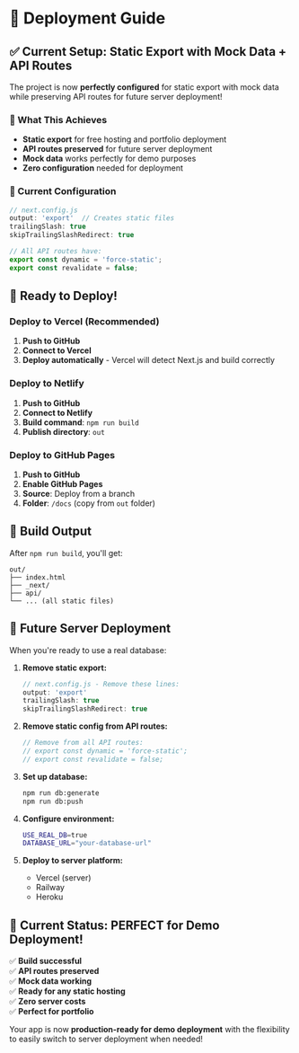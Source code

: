 # 🚀 Deployment Guide

## ✅ Current Setup: Static Export with Mock Data + API Routes

The project is now **perfectly configured** for static export with mock data while preserving API routes for future server deployment!

### 🎯 What This Achieves
- **Static export** for free hosting and portfolio deployment
- **API routes preserved** for future server deployment
- **Mock data** works perfectly for demo purposes
- **Zero configuration** needed for deployment

### 🔧 Current Configuration
```javascript
// next.config.js
output: 'export'  // Creates static files
trailingSlash: true
skipTrailingSlashRedirect: true
```

```typescript
// All API routes have:
export const dynamic = 'force-static';
export const revalidate = false;
```

## 🚀 Ready to Deploy!

### Deploy to Vercel (Recommended)
1. **Push to GitHub**
2. **Connect to Vercel**
3. **Deploy automatically** - Vercel will detect Next.js and build correctly

### Deploy to Netlify
1. **Push to GitHub**
2. **Connect to Netlify**
3. **Build command**: `npm run build`
4. **Publish directory**: `out`

### Deploy to GitHub Pages
1. **Push to GitHub**
2. **Enable GitHub Pages**
3. **Source**: Deploy from a branch
4. **Folder**: `/docs` (copy from `out` folder)

## 📁 Build Output

After `npm run build`, you'll get:
```
out/
├── index.html
├── _next/
├── api/
└── ... (all static files)
```

## 🔄 Future Server Deployment

When you're ready to use a real database:

1. **Remove static export:**
   ```javascript
   // next.config.js - Remove these lines:
   output: 'export'
   trailingSlash: true
   skipTrailingSlashRedirect: true
   ```

2. **Remove static config from API routes:**
   ```typescript
   // Remove from all API routes:
   // export const dynamic = 'force-static';
   // export const revalidate = false;
   ```

3. **Set up database:**
   ```bash
   npm run db:generate
   npm run db:push
   ```

4. **Configure environment:**
   ```bash
   USE_REAL_DB=true
   DATABASE_URL="your-database-url"
   ```

5. **Deploy to server platform:**
   - Vercel (server)
   - Railway
   - Heroku

## 🎉 Current Status: PERFECT for Demo Deployment!

✅ **Build successful**  
✅ **API routes preserved**  
✅ **Mock data working**  
✅ **Ready for any static hosting**  
✅ **Zero server costs**  
✅ **Perfect for portfolio**  

Your app is now **production-ready for demo deployment** with the flexibility to easily switch to server deployment when needed! 